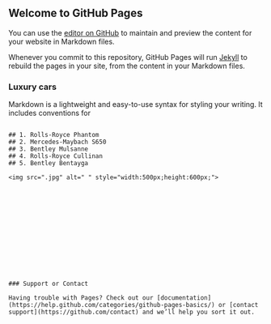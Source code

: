 ## Welcome to GitHub Pages

You can use the [editor on GitHub](https://github.com/Najiib7/www.luxury-cars.ac.uk/edit/master/README.md) to maintain and preview the content for your website in Markdown files.

Whenever you commit to this repository, GitHub Pages will run [Jekyll](https://jekyllrb.com/) to rebuild the pages in your site, from the content in your Markdown files.

### Luxury cars

Markdown is a lightweight and easy-to-use syntax for styling your writing. It includes conventions for

```Top 5 luxury cars

## 1. Rolls-Royce Phantom
## 2. Mercedes-Maybach S650
## 3. Bentley Mulsanne
## 4. Rolls-Royce Cullinan
## 5. Bentley Bentayga

<img src=".jpg" alt=" " style="width:500px;height:600px;">














### Support or Contact

Having trouble with Pages? Check out our [documentation](https://help.github.com/categories/github-pages-basics/) or [contact support](https://github.com/contact) and we’ll help you sort it out.
